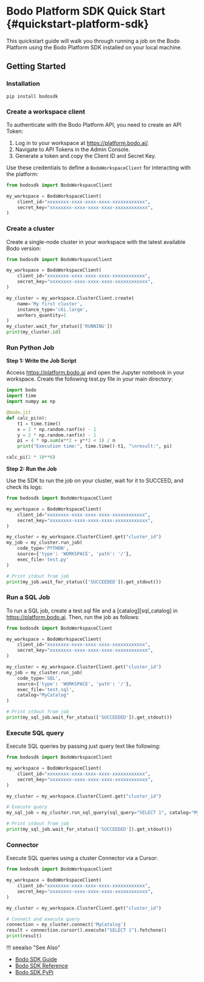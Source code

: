 # Bodo Platform SDK Quick Start {#quickstart-platform-sdk}

This quickstart guide will walk you through running a job on the Bodo Platform using the Bodo Platform SDK installed on your local machine.

## Getting Started

### Installation

```shell
pip install bodosdk
```

### Create a workspace client

To authenticate with the Bodo Platform API, you need to create an API Token:

1. Log in to your workspace at https://platform.bodo.ai/.
2. Navigate to API Tokens in the Admin Console. 
3. Generate a token and copy the Client ID and Secret Key.

Use these credentials to define a `BodoWorkspaceClient` for interacting with the platform:

```python
from bodosdk import BodoWorkspaceClient

my_workspace = BodoWorkspaceClient(
    client_id="xxxxxxxx-xxxx-xxxx-xxxx-xxxxxxxxxxxx",
    secret_key="xxxxxxxx-xxxx-xxxx-xxxx-xxxxxxxxxxxx",
)
```

### Create a cluster
Create a single-node cluster in your workspace with the latest available Bodo version:

```python
from bodosdk import BodoWorkspaceClient

my_workspace = BodoWorkspaceClient(
    client_id="xxxxxxxx-xxxx-xxxx-xxxx-xxxxxxxxxxxx",
    secret_key="xxxxxxxx-xxxx-xxxx-xxxx-xxxxxxxxxxxx",
)

my_cluster = my_workspace.ClusterClient.create(
    name='My first cluster',
    instance_type='c6i.large',
    workers_quantity=1
)
my_cluster.wait_for_status(['RUNNING'])
print(my_cluster.id)
```

### Run Python Job

**Step 1: Write the Job Script**

Access https://platform.bodo.ai and open the Jupyter notebook in your workspace. Create the following test.py file in your main directory:

```python
import bodo
import time
import numpy as np

@bodo.jit
def calc_pi(n):
    t1 = time.time()
    x = 2 * np.random.ranf(n) - 1
    y = 2 * np.random.ranf(n) - 1
    pi = 4 * np.sum(x**2 + y**2 < 1) / n
    print("Execution time:", time.time()-t1, "\nresult:", pi)

calc_pi(2 * 10**6)
```

**Step 2: Run the Job**

Use the SDK to run the job on your cluster, wait for it to SUCCEED, and check its logs:


```python
from bodosdk import BodoWorkspaceClient

my_workspace = BodoWorkspaceClient(
    client_id="xxxxxxxx-xxxx-xxxx-xxxx-xxxxxxxxxxxx",
    secret_key="xxxxxxxx-xxxx-xxxx-xxxx-xxxxxxxxxxxx",
)

my_cluster = my_workspace.ClusterClient.get("cluster_id")
my_job = my_cluster.run_job(
    code_type='PYTHON',
    source={'type': 'WORKSPACE', 'path': '/'},
    exec_file='test.py'
)

# Print stdout from job
print(my_job.wait_for_status(['SUCCEEDED']).get_stdout())
```


### Run a SQL Job
To run a SQL job, create a test.sql file and a [catalog][sql_catalog] in https://platform.bodo.ai. Then, run the job as follows:
```python
from bodosdk import BodoWorkspaceClient

my_workspace = BodoWorkspaceClient(
    client_id="xxxxxxxx-xxxx-xxxx-xxxx-xxxxxxxxxxxx",
    secret_key="xxxxxxxx-xxxx-xxxx-xxxx-xxxxxxxxxxxx",
)

my_cluster = my_workspace.ClusterClient.get("cluster_id")
my_job = my_cluster.run_job(
    code_type='SQL',
    source={'type': 'WORKSPACE', 'path': '/'},
    exec_file='test.sql',
    catalog="MyCatalog"
)

# Print stdout from job
print(my_sql_job.wait_for_status(['SUCCEEDED']).get_stdout())
```

### Execute SQL query
Execute SQL queries by passing just query text like following:

```python
from bodosdk import BodoWorkspaceClient

my_workspace = BodoWorkspaceClient(
    client_id="xxxxxxxx-xxxx-xxxx-xxxx-xxxxxxxxxxxx",
    secret_key="xxxxxxxx-xxxx-xxxx-xxxx-xxxxxxxxxxxx",
)

my_cluster = my_workspace.ClusterClient.get("cluster_id")

# Execute query
my_sql_job = my_cluster.run_sql_query(sql_query="SELECT 1", catalog="MyCatalog")

# Print stdout from job
print(my_sql_job.wait_for_status(['SUCCEEDED']).get_stdout())
```

### Connector
Execute SQL queries using a cluster Connector via a Cursor:

```python
from bodosdk import BodoWorkspaceClient

my_workspace = BodoWorkspaceClient(
    client_id="xxxxxxxx-xxxx-xxxx-xxxx-xxxxxxxxxxxx",
    secret_key="xxxxxxxx-xxxx-xxxx-xxxx-xxxxxxxxxxxx",
)

my_cluster = my_workspace.ClusterClient.get("cluster_id")

# Connect and execute query
connection = my_cluster.connect('MyCatalog')
result = connection.cursor().execute("SELECT 1").fetchone()
print(result)
```


!!! seealso "See Also"
 * [Bodo SDK Guide](../guides/using_bodo_platform/bodo_platform_sdk_guide.md)
 * [Bodo SDK Reference](../api_docs/platform_sdk.md)
 * [Bodo SDK PyPi](https://pypi.org/project/bodosdk/)